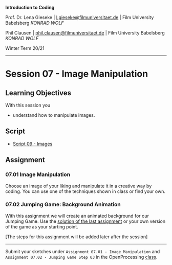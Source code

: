 **Introduction to Coding**

Prof. Dr. Lena Gieseke | l.gieseke@filmuniversitaet.de | Film University Babelsberg *KONRAD WOLF*

Phil Clausen | phil.clausen@filmuniversitaet.de | Film University Babelsberg *KONRAD WOLF*

Winter Term 20/21

---

# Session 07 - Image Manipulation

## Learning Objectives

With this session you

* understand how to manipulate images.


## Script

* [Script 09 - Images](../../02_scripts/itc_ws2021_09_images_script.md)


## Assignment

### 07.01 Image Manipulation

Choose an image of your liking and manipulate it in a creative way by coding. You can use one of the techniques shown in class or find your own.

### 07.02 Jumping Game: Background Animation

With this assignment we will create an animated background for our Jumping Game. Use the [solution of the last assignment](https://www.openprocessing.org/sketch/1042950) or your own version of the game as your starting point.

[The steps for this assignment will be added later after the session]



---

Submit your sketches under `Assignment 07.01 - Image Manipulation` and `Assignment 07.02 - Jumping Game Step 03` in the OpenProcessing [class](https://www.openprocessing.org/class/64768).